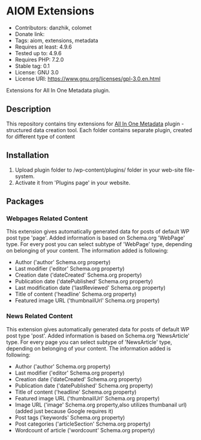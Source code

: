 # AIOM Extensions

* Contributors: danzhik, colomet
* Donate link: 
* Tags: aiom, extensions, metadata
* Requires at least: 4.9.6
* Tested up to: 4.9.6
* Requires PHP: 7.2.0
* Stable tag: 0.1
* License: GNU 3.0
* License URI: https://www.gnu.org/licenses/gpl-3.0.en.html
 
Extensions for All In One Metadata plugin.
 
## Description 
 
This repository contains tiny extensions for [All In One Metadata](https://github.com/my-language-skills/all-in-one-metadata) plugin - structured data creation tool. Each folder contains separate plugin, created for different type of content
 
## Installation 
 
1. Upload plugin folder to /wp-content/plugins/ folder in your web-site file-system.
1. Activate it from 'Plugins page' in your website.

## Packages

### Webpages Related Content

This extension gives automatically generated data for posts of default WP post type 'page'. Added information is based on Schema.org 'WebPage' type. For every post you can select subtype of 'WebPage' type, depending on belonging of your content. The information added is following:
* Author ('author' Schema.org property)
* Last modifier ('editor' Schema.org property)
* Creation date ('dateCreated' Schema.org property)
* Publication date ('datePublished' Schema.org property)
* Last modification date ('lastReviewed' Schema.org property)
* Title of content ('headline' Schema.org property)
* Featured image URL ('thumbnailUrl' Schema.org property)

### News Related Content

This extension gives automatically generated data for posts of default WP post type 'post'. Added information is based on Schema.org 'NewsArticle' type. For every page you can select subtype of 'NewsArticle' type, depending on belonging of your content. The information added is following:
* Author ('author' Schema.org property)
* Last modifier ('editor' Schema.org property)
* Creation date ('dateCreated' Schema.org property)
* Publication date ('datePublished' Schema.org property)
* Title of content ('headline' Schema.org property)
* Featured image URL ('thumbnailUrl' Schema.org property)
* Image URL ('image' Schema.org property,also utilizes thumbanail url) (added just because Google requires it)
* Post tags ('keywords' Schema.org property)
* Post categories ('articleSection' Schema.org property)
* Wordcount of article ('wordcount' Schema.org property)
